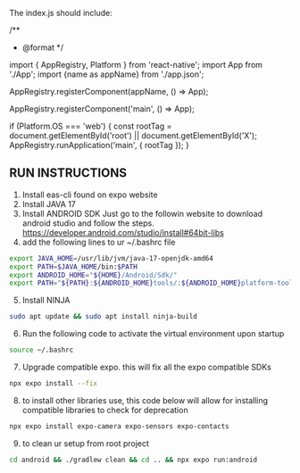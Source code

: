 The index.js should include:


/**
 * @format
 */

import { AppRegistry, Platform } from 'react-native';
import App from './App';
import {name as appName} from './app.json';

AppRegistry.registerComponent(appName, () => App);



AppRegistry.registerComponent('main', () => App);

if (Platform.OS === 'web') {
    const rootTag = document.getElementById('root') || document.getElementById('X');
    AppRegistry.runApplication('main', { rootTag });
}


## RUN INSTRUCTIONS
1. Install eas-cli found on expo website
2. Install JAVA 17
3. Install ANDROID SDK 
Just go to the followin website to download android studio and follow the steps.
https://developer.android.com/studio/install#64bit-libs
4. add the following lines to ur ~/.bashrc file
``` sh
export JAVA_HOME=/usr/lib/jvm/java-17-openjdk-amd64
export PATH=$JAVA_HOME/bin:$PATH
export ANDROID_HOME="${HOME}/Android/Sdk/"
export PATH="${PATH}:${ANDROID_HOME}tools/:${ANDROID_HOME}platform-tools/"
```
5.  Install NINJA 
``` sh
sudo apt update && sudo apt install ninja-build
```

6. Run the following code to activate the virtual environment upon startup
``` sh
source ~/.bashrc
```
7. Upgrade compatible expo. this will fix all the expo compatible SDKs
``` sh
npx expo install --fix
```
8. to install other libraries use, this code below will allow for installing compatible libraries to check for deprecation
``` sh
npx expo install expo-camera expo-sensors expo-contacts
```

9. to clean ur setup from root project
``` sh
cd android && ./gradlew clean && cd .. && npx expo run:android
```
